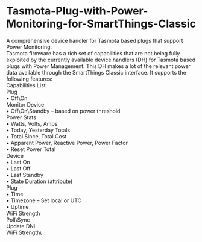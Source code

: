 # Tasmota-Plug-with-Power-Monitoring-for-SmartThings-Classic
A comprehensive device handler for Tasmota based plugs that support Power Monitoring.\
Tasmota firmware has a rich set of capabilities that are not being fully exploited by the currently available device handlers (DH) for Tasmota based plugs with Power Management. This DH makes a lot of the relevant power data available through the SmartThings Classic interface. It supports the following features:\
Capabilities List\
Plug \
•	Off\On\
Monitor Device\
•	Off\On\Standby – based on power threshold\
Power Stats\
•	Watts, Volts, Amps\
•	Today, Yesterday Totals\
•	Total Since, Total Cost\
•	Apparent Power, Reactive Power, Power Factor\
•	Reset Power Total\
Device\
•	Last On\
•	Last Off\
•	Last Standby\
•	State Duration (attribute)\
Plug\
•	Time\
•	Timezone – Set local or UTC\
•	Uptime\
WiFi Strength\
Poll\Sync\
Update DNI\
WiFi Strength\

